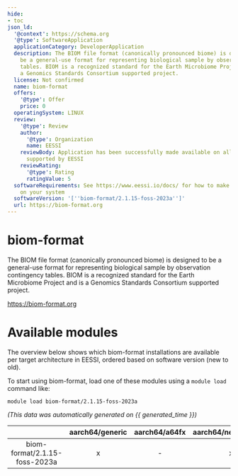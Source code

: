 ```yaml
---
hide:
- toc
json_ld:
  '@context': https://schema.org
  '@type': SoftwareApplication
  applicationCategory: DeveloperApplication
  description: The BIOM file format (canonically pronounced biome) is designed to
    be a general-use format for representing biological sample by observation contingency
    tables. BIOM is a recognized standard for the Earth Microbiome Project and is
    a Genomics Standards Consortium supported project.
  license: Not confirmed
  name: biom-format
  offers:
    '@type': Offer
    price: 0
  operatingSystem: LINUX
  review:
    '@type': Review
    author:
      '@type': Organization
      name: EESSI
    reviewBody: Application has been successfully made available on all architectures
      supported by EESSI
    reviewRating:
      '@type': Rating
      ratingValue: 5
  softwareRequirements: See https://www.eessi.io/docs/ for how to make EESSI available
    on your system
  softwareVersion: '[''biom-format/2.1.15-foss-2023a'']'
  url: https://biom-format.org
---
```


biom-format
===========


The BIOM file format (canonically pronounced biome) is designed to be a general-use format for representing biological sample by observation contingency tables. BIOM is a recognized standard for the Earth Microbiome Project and is a Genomics Standards Consortium supported project.

https://biom-format.org
# Available modules


The overview below shows which biom-format installations are available per target architecture in EESSI, ordered based on software version (new to old).

To start using biom-format, load one of these modules using a `module load` command like:

```shell
module load biom-format/2.1.15-foss-2023a
```

*(This data was automatically generated on {{ generated_time }})*

| |aarch64/generic|aarch64/a64fx|aarch64/neoverse_n1|aarch64/neoverse_v1|aarch64/nvidia/grace|x86_64/generic|x86_64/amd/zen2|x86_64/amd/zen3|x86_64/amd/zen4|x86_64/intel/cascadelake|x86_64/intel/haswell|x86_64/intel/icelake|x86_64/intel/sapphirerapids|x86_64/intel/skylake_avx512|
| :---: | :---: | :---: | :---: | :---: | :---: | :---: | :---: | :---: | :---: | :---: | :---: | :---: | :---: | :---: |
|biom-format/2.1.15-foss-2023a|x|-|x|x|x|x|x|x|x|x|x|x|x|x|
